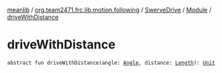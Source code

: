 [meanlib](../../../index.md) / [org.team2471.frc.lib.motion.following](../../index.md) / [SwerveDrive](../index.md) / [Module](index.md) / [driveWithDistance](./drive-with-distance.md)

# driveWithDistance

`abstract fun driveWithDistance(angle: `[`Angle`](../../../org.team2471.frc.lib.units/-angle/index.md)`, distance: `[`Length`](../../../org.team2471.frc.lib.units/-length/index.md)`): `[`Unit`](https://kotlinlang.org/api/latest/jvm/stdlib/kotlin/-unit/index.html)